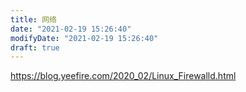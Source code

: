 ```yaml
---
title: 网络
date: "2021-02-19 15:26:40"
modifyDate: "2021-02-19 15:26:40"
draft: true
---
```

https://blog.yeefire.com/2020_02/Linux_Firewalld.html
